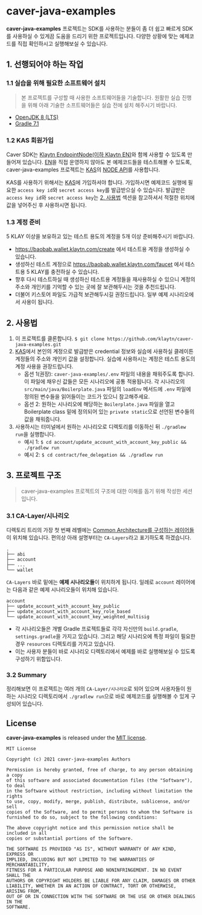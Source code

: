 # caver-java-examples
**caver-java-examples** 프로젝트는 SDK를 사용하는 분들이 좀 더 쉽고 빠르게 SDK를 사용하실 수 있게끔 도움을 드리기 위한 프로젝트입니다.
다양한 상황에 맞는 예제코드를 직접 확인하시고 실행해보실 수 있습니다.

## 1. 선행되어야 하는 작업
### 1.1 실습을 위해 필요한 소프트웨어 설치
> 본 프로젝트를 구성할 때 사용한 소프트웨어들을 기술합니다. 원활한 실습 진행을 위해 아래 기술한 소프트웨어들은 실습 전에 설치 해주시기 바랍니다.
* [OpenJDK 8 (LTS)](https://adoptopenjdk.net/?variant=openjdk8&jvmVariant=hotspot)
* [Gradle 7.1](https://gradle.org/install/)

### 1.2 KAS 회원가입
Caver SDK는 [Klaytn EndpointNode(이하 Klaytn EN)](https://docs.klaytn.com/node/endpoint-node)와 함께 사용할 수 있도록 만들어져 있습니다.
[EN](https://docs.klaytn.com/node/endpoint-node)을 직접 운영하지 않아도 본 예제코드들을 테스트해볼 수 있도록, caver-java-examples 프로젝트는 [KAS](https://klaytnapi.com)의 [NODE API](https://refs.klaytnapi.com/en/node/latest)를 사용합니다.

KAS를 사용하기 위해서는 [KAS](https://klaytnapi.com)에 가입하셔야 합니다. 가입하시면 예제코드 실행에 필요한 `access key id`와 `secret access key`를 발급받으실 수 있습니다.
발급받은 `access key id`와 `secret access key`는 [2. 사용법](https://github.com/klaytn/caver-java-examples/blob/master/README.ko.md#2-%EC%82%AC%EC%9A%A9%EB%B2%95) 섹션을 참고하셔서 적절한 위치에 값을 넣어주신 후 사용하시면 됩니다.

### 1.3 계정 준비
5 KLAY 이상을 보유하고 있는 테스트 용도의 계정을 5개 이상 준비해주시기 바랍니다.
* https://baobab.wallet.klaytn.com/create 에서 테스트용 계정을 생성하실 수 있습니다.
* 생성하신 테스트 계정으로 https://baobab.wallet.klaytn.com/faucet 에서 테스트용 5 KLAY를 충전하실 수 있습니다.
* 향후 다시 테스트하실 때 생성하신 테스트용 계정들을 재사용하실 수 있으니 계정의 주소와 개인키를 기억할 수 있는 곳에 잘 보관해두시는 것을 추천드립니다.
* 더불어 키스토어 파일도 가급적 보관해두시길 권장드립니다. 일부 예제 시나리오에서 사용이 됩니다.

## 2. 사용법
1. 이 프로젝트를 클론합니다. `$ git clone https://github.com/klaytn/caver-java-examples.git`
2. [KAS](https://www.klaytnapi.com/ko/landing/main)에서 본인의 계정으로 발급받은 credential 정보와 실습에 사용하실 클레이튼 계정들의 주소와 개인키 값을 설정합니다. 실습에 사용하시는 계정은 테스트 용도의 계정 사용을 권장드립니다.
    * 옵션 1(권장): `caver-java-examples/.env` 파일의 내용을 채워주도록 합니다. 이 파일에 채우신 값들은 모든 시나리오에 공통 적용됩니다. 각 시나리오의 `src/main/java/Boilerplate.java` 파일의 `loadEnv` 메서드에 `.env` 파일에 정의된 변수들을 읽어들이는 코드가 있으니 참고해주세요.
    * 옵션 2: 원하는 시나리오에 해당하는 `Boilerplate.java` 파일을 열고 Boilerplate class 밑에 정의되어 있는 `private static`으로 선언된 변수들의 값을 채워줍니다.
3. 사용하시는 터미널에서 원하는 시나리오로 디렉토리를 이동하신 뒤 `./gradlew run`을 실행합니다.
    * 예시 1: `$ cd account/update_account_with_account_key_public && ./gradlew run`
    * 예시 2: `$ cd contract/fee_delegation && ./gradlew run`

## 3. 프로젝트 구조
> caver-java-examples 프로젝트의 구조에 대한 이해를 돕기 위해 작성한 세션입니다.

### 3.1 CA-Layer/시나리오
디렉토리 트리의 가장 첫 번째 레벨에는 [Common Architecture를 구성하는 레이어들](https://kips.klaytn.com/KIPs/kip-34#layer-diagram-of-the-common-architecture)이 위치해 있습니다. 편의상 아래 설명부터는 `CA-Layers`라고 표기하도록 하겠습니다.
```
.
├── abi
├── account
├── ...
└── wallet
```

`CA-Layers` 바로 밑에는 **예제 시나리오들**이 위치하게 됩니다. 일례로 `account` 레이어에는 다음과 같은 예제 시나리오들이 위치해 있습니다.
```
account
├── update_account_with_account_key_public
├── update_account_with_account_key_role_based
└── update_account_with_account_key_weighted_multisig
```
* 각 시나리오들은 개별 Gradle 프로젝트들로 각각 자신만의 `build.gradle`, `settings.gradle`을 가지고 있습니다. 그리고 해당 시나리오에 특정 파일이 필요한 경우 `resources` 디렉토리를 가지고 있습니다.
* 이는 사용자 분들이 바로 시나리오 디렉토리에서 예제를 바로 실행해보실 수 있도록 구성하기 위함입니다.

### 3.2 Summary
정리해보면 이 프로젝트는 여러 개의 `CA-Layer/시나리오`로 되어 있으며 사용자들이 원하는 시나리오 디렉토리에서 `./gradlew run`으로 바로 예제코드를 실행해볼 수 있게 구성되어 있습니다.

## License
**caver-java-examples** is released under the [MIT license](./LICENSE).

```
MIT License

Copyright (c) 2021 caver-java-examples Authors

Permission is hereby granted, free of charge, to any person obtaining a copy
of this software and associated documentation files (the "Software"), to deal
in the Software without restriction, including without limitation the rights
to use, copy, modify, merge, publish, distribute, sublicense, and/or sell
copies of the Software, and to permit persons to whom the Software is
furnished to do so, subject to the following conditions:

The above copyright notice and this permission notice shall be included in all
copies or substantial portions of the Software.

THE SOFTWARE IS PROVIDED "AS IS", WITHOUT WARRANTY OF ANY KIND, EXPRESS OR
IMPLIED, INCLUDING BUT NOT LIMITED TO THE WARRANTIES OF MERCHANTABILITY,
FITNESS FOR A PARTICULAR PURPOSE AND NONINFRINGEMENT. IN NO EVENT SHALL THE
AUTHORS OR COPYRIGHT HOLDERS BE LIABLE FOR ANY CLAIM, DAMAGES OR OTHER
LIABILITY, WHETHER IN AN ACTION OF CONTRACT, TORT OR OTHERWISE, ARISING FROM,
OUT OF OR IN CONNECTION WITH THE SOFTWARE OR THE USE OR OTHER DEALINGS IN THE
SOFTWARE.
```

